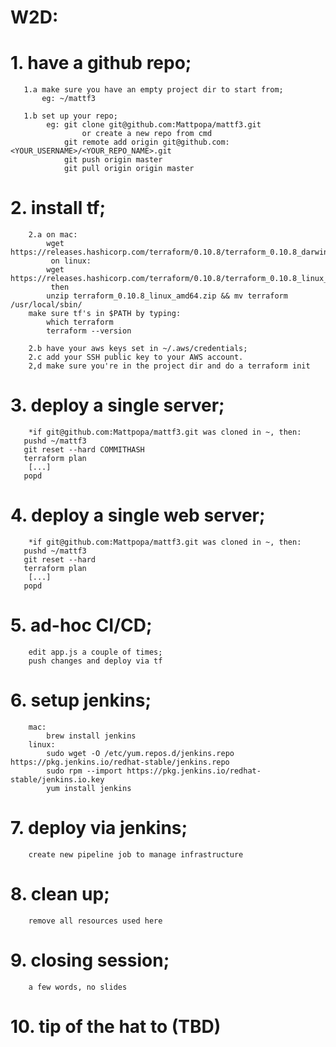 # W2D:

#    1. have a github repo;
       1.a make sure you have an empty project dir to start from;
           eg: ~/mattf3

       1.b set up your repo;
            eg: git clone git@github.com:Mattpopa/mattf3.git
                    or create a new repo from cmd
                git remote add origin git@github.com:<YOUR_USERNAME>/<YOUR_REPO_NAME>.git
                git push origin master
                git pull origin origin master

#    2. install tf;
        2.a on mac:
            wget https://releases.hashicorp.com/terraform/0.10.8/terraform_0.10.8_darwin_amd64.zip
             on linux:
            wget https://releases.hashicorp.com/terraform/0.10.8/terraform_0.10.8_linux_amd64.zip
             then
            unzip terraform_0.10.8_linux_amd64.zip && mv terraform /usr/local/sbin/
        make sure tf's in $PATH by typing:
            which terraform
            terraform --version

        2.b have your aws keys set in ~/.aws/credentials;
        2.c add your SSH public key to your AWS account.
        2,d make sure you're in the project dir and do a terraform init

#    3. deploy a single server;
        *if git@github.com:Mattpopa/mattf3.git was cloned in ~, then:
       pushd ~/mattf3
       git reset --hard COMMITHASH 
       terraform plan
        [...]
       popd 

#    4. deploy a single web server;
        *if git@github.com:Mattpopa/mattf3.git was cloned in ~, then:
       pushd ~/mattf3
       git reset --hard 
       terraform plan
        [...]
       popd 

#    5. ad-hoc CI/CD;
        edit app.js a couple of times;
        push changes and deploy via tf

#    6. setup jenkins;
        mac:
            brew install jenkins
        linux:
            sudo wget -O /etc/yum.repos.d/jenkins.repo https://pkg.jenkins.io/redhat-stable/jenkins.repo
            sudo rpm --import https://pkg.jenkins.io/redhat-stable/jenkins.io.key
            yum install jenkins

#    7. deploy via jenkins;
        create new pipeline job to manage infrastructure 

#    8. clean up;
        remove all resources used here

#    9. closing session; 
        a few words, no slides 

#    10. tip of the hat to (TBD)
